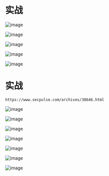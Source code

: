 
# 实战

![image]({path}/1.png)

![image]({path}/2.png)

![image]({path}/3.png)

![image]({path}/4.png)

![image]({path}/5.png)


# 实战

```
https://www.secpulse.com/archives/38646.html
```

![image]({path}/6.png)

![image]({path}/7.png)

![image]({path}/8.png)

![image]({path}/9.png)

![image]({path}/10.png)

![image]({path}/11.png)

![image]({path}/12.png)

